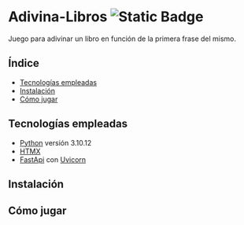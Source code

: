 # Adivina-Libros ![Static Badge](https://img.shields.io/badge/status-en_desarrollo-teal)

Juego para adivinar un libro en función de la primera frase del mismo.

## Índice

- [Tecnologías empleadas](#tecnologías-empleadas)
- [Instalación](#instalación)
- [Cómo jugar](#cómo-jugar)

## Tecnologías empleadas

- [Python][python] versión 3.10.12
- [HTMX][htmx]
- [FastApi][fastapi] con [Uvicorn][uvicorn]

## Instalación

## Cómo jugar



[python]: https://www.python.org/
[htmx]: https://htmx.org/
[fastapi]: https://fastapi.tiangolo.com/
[uvicorn]: https://www.uvicorn.org/

